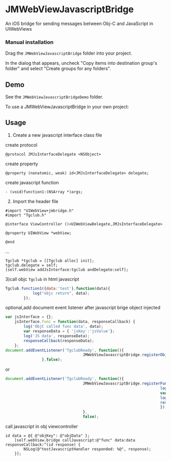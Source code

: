 # JMWebViewJavascriptBridge
An iOS bridge for sending messages between Obj-C and JavaScript in UIWebViews
### Manual installation

Drag the `JMWebViewJavascriptBridge` folder into your project.

In the dialog that appears, uncheck "Copy items into destination group's folder" and select "Create groups for any folders".

Demo
--------

See the `JMWebViewJavascriptBridgeDemo` folder. 

To use a JMWebViewJavascriptBridge in your own project:

Usage
-----

1) Create a new javascript interface class file

create protocol

```objc
@protocol JMJsInterfaceDelegate <NSObject>
```

create property 

```objc
@property (nonatomic, weak) id<JMJsInterfaceDelegate> delegate;
```

create javascript function

```objc
- (void)function1:(NSArray *)args;

```

2) Import the header file 

```objc
#import "UIWebView+jmbridge.h"
#import "Tgclub.h"

@interface ViewController ()<UIWebViewDelegate,JMJsInterfaceDelegate>

@property UIWebView *webView;

@end
```
...

```objc
Tgclub *tgclub = [[Tgclub alloc] init];
tgclub.delegate = self;
[self.webView addJsInterface:tgclub andDelegate:self];
```

3)call objc `Tgclub` in html javascript

```javascript
Tgclub.function1({data:'test'},function(data){
            log("objc return", data);
        });
```

optional,add document event listener after javascript brige object injected

```javascript
var jsInterface = {};
    jsInterface.func = function(data, responseCallback) {
        log('ObjC called func data', data);
        var responseData = { 'jsKey':'jsValue'};
        log('JS data', responseData);
        responseCallback(responseData);
    };
document.addEventListener('TgclubReady', function(){
                                  JMWebViewJavascriptBridge.registerObj(jsInterface);
				},false);
```

or 

```javascript
document.addEventListener('TgclubReady', function(){
                                  JMWebViewJavascriptBridge.registerFunction('func', function(data, responseCallback) {
                                                                    log('ObjC called func data', data);
                                                                    var responseData = { 'jsKey':'jsValue'};
                                                                    log('JS data', responseData);
                                                                    responseCallback(responseData);
                                                                    });
                                  },
                                  false);
```

call javascript in obj viewcontroller

```objc
id data = @{ @"objKey": @"objData" };
    [self.webView.bridge callJavascript:@"func" data:data responseCallback:^(id response) {
        NSLog(@"testJavascriptHandler responded: %@", response);
    }];
```
